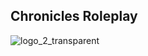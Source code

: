 ## Chronicles Roleplay

![logo_2_transparent](https://github.com/user-attachments/assets/1e41a445-f68f-43e0-87e3-9fc20ec6a3fc)
